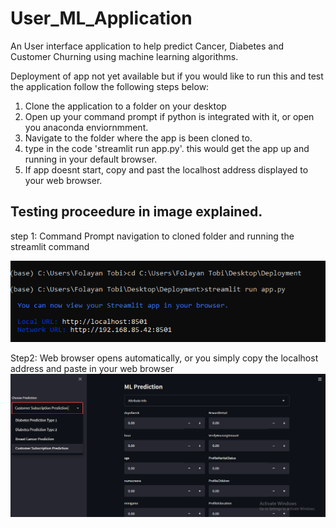 # User_ML_Application
An User interface application to help predict Cancer, Diabetes and Customer Churning using machine learning algorithms.

Deployment of app not yet available but if you would like to run this and test the application follow the following steps below:
1. Clone the application to a folder on your desktop
2. Open up your command prompt if python is integrated with it, or open you anaconda enviornmment.
3. Navigate to the folder where the app is been cloned to.
4. type in the code 'streamlit run app.py'. this would get the app up and running in your default browser.
5. If app doesnt start, copy and past the localhost address displayed to your web browser.

## Testing proceedure in image explained.

step 1: Command Prompt navigation to cloned folder and running the streamlit command

<img src=https://github.com/Tobi-DataDetective/User_ML_Application/blob/main/preview_app/testing_app.PNG>

Step2: Web browser opens automatically, or you simply copy the localhost address and paste in your web browser
<img src=https://github.com/Tobi-DataDetective/User_ML_Application/blob/main/preview_app/user_interface.PNG>
